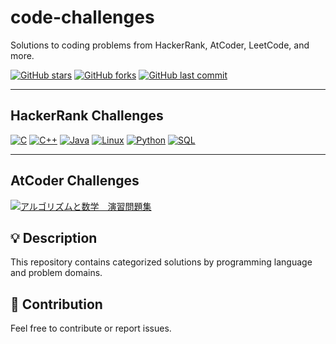 # code-challenges

Solutions to coding problems from HackerRank, AtCoder, LeetCode, and more.

[![GitHub stars](https://img.shields.io/github/stars/nomadomur/code-challenges.svg?style=social)](https://github.com/nomadomur/code-challenges/stargazers)
[![GitHub forks](https://img.shields.io/github/forks/nomadomur/code-challenges.svg?style=social)](https://github.com/nomadomur/code-challenges/network)
[![GitHub last commit](https://img.shields.io/github/last-commit/nomadomur/code-challenges?style=flat-square)](https://github.com/nomadomur/code-challenges)

---

## HackerRank Challenges

[![C](https://img.shields.io/badge/C-blue?style=for-the-badge)](./hackerrank/c/README.md) [![C++](https://img.shields.io/badge/C++-blue?style=for-the-badge)](./hackerrank/cpp/README.md) [![Java](https://img.shields.io/badge/Java-red?style=for-the-badge)](./hackerrank/java/README.md) [![Linux](https://img.shields.io/badge/Linux-grey?style=for-the-badge)](./hackerrank/linux/README.md) [![Python](https://img.shields.io/badge/Python-yellow?style=for-the-badge)](./hackerrank/python/README.md) [![SQL](https://img.shields.io/badge/SQL-lightgrey?style=for-the-badge)](./hackerrank/sql/README.md)

---

## AtCoder Challenges

[![アルゴリズムと数学　演習問題集](https://img.shields.io/badge/%E3%82%A2%E3%83%AB%E3%82%B4%E3%83%AA%E3%82%BA%E3%83%A0%E3%81%A8%E6%95%B0%E5%AD%A6%E3%80%80%E6%BC%94%E7%BF%92%E5%95%8F%E9%A1%8C%E9%9B%86-blue?style=for-the-badge)](./atcoder/algorithm_and_math/README.md)

## 💡 Description

This repository contains categorized solutions by programming language and problem domains.

## 🚀 Contribution

Feel free to contribute or report issues.
